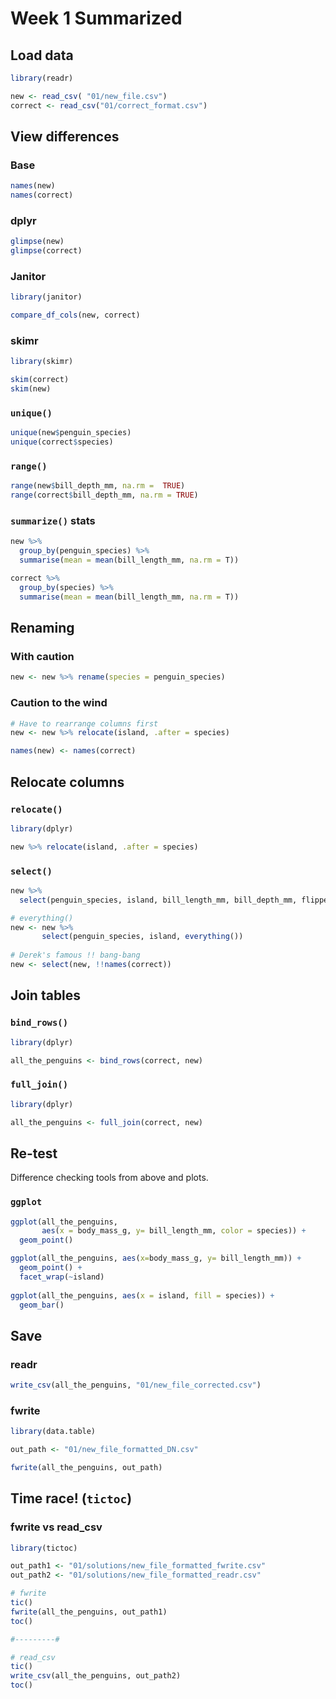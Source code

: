 # Week 1 Summarized


## Load data
```r
library(readr)

new <- read_csv( "01/new_file.csv")
correct <- read_csv("01/correct_format.csv")
```

## View differences

### Base
```r
names(new)
names(correct)
```

### dplyr
```r
glimpse(new)
glimpse(correct)
```


### Janitor
```r
library(janitor)

compare_df_cols(new, correct)
```

### skimr
```r
library(skimr)

skim(correct)
skim(new)
```

### `unique()`
```r
unique(new$penguin_species)
unique(correct$species)
```

### `range()`
```r
range(new$bill_depth_mm, na.rm =  TRUE)
range(correct$bill_depth_mm, na.rm = TRUE)
```

### `summarize()` stats
```r
new %>% 
  group_by(penguin_species) %>%
  summarise(mean = mean(bill_length_mm, na.rm = T))

correct %>%
  group_by(species) %>%
  summarise(mean = mean(bill_length_mm, na.rm = T))
```


## Renaming

### With caution
```r
new <- new %>% rename(species = penguin_species)
```

### Caution to the wind
```r
# Have to rearrange columns first
new <- new %>% relocate(island, .after = species) 

names(new) <- names(correct) 
```


## Relocate columns

### `relocate()`
```r
library(dplyr)

new %>% relocate(island, .after = species) 
```

### `select()`
```r
new %>% 
  select(penguin_species, island, bill_length_mm, bill_depth_mm, flipper_length_mm, body_mass_g, sex, year) 

# everything()       
new <- new %>% 
       select(penguin_species, island, everything())
       
# Derek's famous !! bang-bang
new <- select(new, !!names(correct))
```


## Join tables

### `bind_rows()`
```r
library(dplyr)

all_the_penguins <- bind_rows(correct, new)
```

### `full_join()`
```r
library(dplyr)

all_the_penguins <- full_join(correct, new)
```


## Re-test

Difference checking tools from above and plots.

### `ggplot`
```r
ggplot(all_the_penguins, 
       aes(x = body_mass_g, y= bill_length_mm, color = species)) +
  geom_point()

ggplot(all_the_penguins, aes(x=body_mass_g, y= bill_length_mm)) +
  geom_point() + 
  facet_wrap(~island)
  
ggplot(all_the_penguins, aes(x = island, fill = species)) +
  geom_bar()  
```


## Save

### readr
```r
write_csv(all_the_penguins, "01/new_file_corrected.csv")
```

### fwrite
```r
library(data.table)

out_path <- "01/new_file_formatted_DN.csv"

fwrite(all_the_penguins, out_path)
```

## Time race! (`tictoc`)

### fwrite vs read_csv

```r
library(tictoc)

out_path1 <- "01/solutions/new_file_formatted_fwrite.csv"
out_path2 <- "01/solutions/new_file_formatted_readr.csv"

# fwrite
tic()
fwrite(all_the_penguins, out_path1)
toc()

#---------#

# read_csv
tic()
write_csv(all_the_penguins, out_path2)
toc()
```

